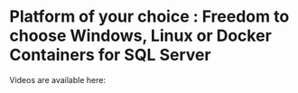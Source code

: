 # Platform of your choice : Freedom to choose Windows, Linux or Docker Containers for SQL Server

Videos are available here:
